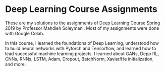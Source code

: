 # Deep Learning Course Assignments

These are my solutions to the assignments of Deep Learning Course Spring 2019 by Professor Mahdieh Soleymani. Most of my assignments were done with Google Colab.

In this course, I learned the foundations of Deep Learning, understood how to build neural networks with Pytorch and Tensorflow, and learned how to lead successful machine learning projects. I learned about GANs, Depp RL, CNNs, RNNs, LSTM, Adam, Dropout, BatchNorm, Xavier/He initialization, and more. 
